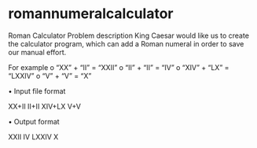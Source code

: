 # romannumeralcalculator
Roman Calculator
Problem description
King Caesar would like us to create the calculator program, which can add a Roman numeral in order to save our manual effort.
 
For example
o   “XX” + “II” = “XXII”
o   “II” + “II” = “IV”
o   “XIV” + “LX” = “LXXIV”
o   “V” + “V” = “X”
 
•    Input file format
 
XX+II
II+II
XIV+LX
V+V
 
•    Output format
 
XXII
IV
LXXIV
X      

